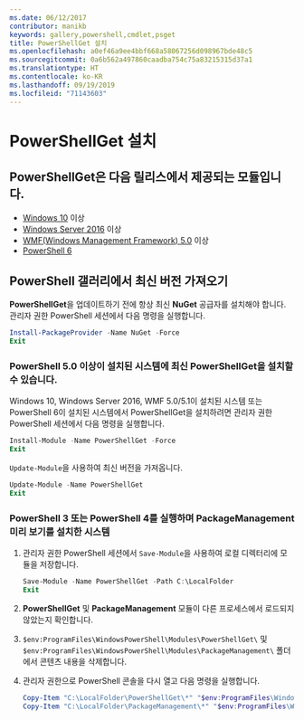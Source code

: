 ```yaml
---
ms.date: 06/12/2017
contributor: manikb
keywords: gallery,powershell,cmdlet,psget
title: PowerShellGet 설치
ms.openlocfilehash: a0ef46a9ee4bbf668a58067256d098967bde48c5
ms.sourcegitcommit: 0a6b562a497860caadba754c75a83215315d37a1
ms.translationtype: HT
ms.contentlocale: ko-KR
ms.lasthandoff: 09/19/2019
ms.locfileid: "71143603"
---
```

# <a name="installing-powershellget"></a>PowerShellGet 설치

## <a name="powershellget-is-an-in-box-module-in-the-following-releases"></a>PowerShellGet은 다음 릴리스에서 제공되는 모듈입니다.

- [Windows 10](https://www.microsoft.com/windows) 이상
- [Windows Server 2016](/windows-server/windows-server) 이상
- [WMF(Windows Management Framework) 5.0](https://www.microsoft.com/download/details.aspx?id=50395) 이상
- [PowerShell 6](https://github.com/PowerShell/PowerShell/releases)

## <a name="get-the-latest-version-from-powershell-gallery"></a>PowerShell 갤러리에서 최신 버전 가져오기

**PowerShellGet**을 업데이트하기 전에 항상 최신 **NuGet** 공급자를 설치해야 합니다. 관리자 권한 PowerShell 세션에서 다음 명령을 실행합니다.

```powershell
Install-PackageProvider -Name NuGet -Force
Exit
```

### <a name="for-systems-with-powershell-50-or-newer-you-can-install-the-latest-powershellget"></a>PowerShell 5.0 이상이 설치된 시스템에 최신 PowerShellGet을 설치할 수 있습니다.

Windows 10, Windows Server 2016, WMF 5.0/5.1이 설치된 시스템 또는 PowerShell 6이 설치된 시스템에서 PowerShellGet을 설치하려면 관리자 권한 PowerShell 세션에서 다음 명령을 실행합니다.

```powershell
Install-Module -Name PowerShellGet -Force
Exit
```

`Update-Module`을 사용하여 최신 버전을 가져옵니다.

```powershell
Update-Module -Name PowerShellGet
Exit
```

### <a name="for-systems-running-powershell-3-or-powershell-4-that-have-installed-the-packagemanagement-preview"></a>PowerShell 3 또는 PowerShell 4를 실행하며 PackageManagement 미리 보기를 설치한 시스템

1. 관리자 권한 PowerShell 세션에서 `Save-Module`을 사용하여 로컬 디렉터리에 모듈을 저장합니다.

   ```powershell
   Save-Module -Name PowerShellGet -Path C:\LocalFolder
   Exit
   ```

1. **PowerShellGet** 및 **PackageManagement** 모듈이 다른 프로세스에서 로드되지 않았는지 확인합니다.
1. `$env:ProgramFiles\WindowsPowerShell\Modules\PowerShellGet\` 및 `$env:ProgramFiles\WindowsPowerShell\Modules\PackageManagement\` 폴더에서 콘텐츠 내용을 삭제합니다.
1. 관리자 권한으로 PowerShell 콘솔을 다시 열고 다음 명령을 실행합니다.

   ```powershell
   Copy-Item "C:\LocalFolder\PowerShellGet\*" "$env:ProgramFiles\WindowsPowerShell\Modules\PowerShellGet\" -Recurse -Force
   Copy-Item "C:\LocalFolder\PackageManagement\*" "$env:ProgramFiles\WindowsPowerShell\Modules\PackageManagement\" -Recurse -Force
   ```
